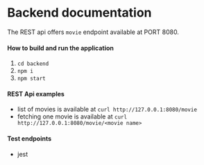 # Backend documentation
The REST api offers `movie` endpoint available at PORT 8080.

#### How to build and run the application
1. `cd backend`
2. `npm i`
3. `npm start`

#### REST Api examples
- list of movies is available at `curl http://127.0.0.1:8080/movie`
- fetching one movie is available at `curl http://127.0.0.1:8080/movie/<movie name>`

#### Test endpoints
- jest
